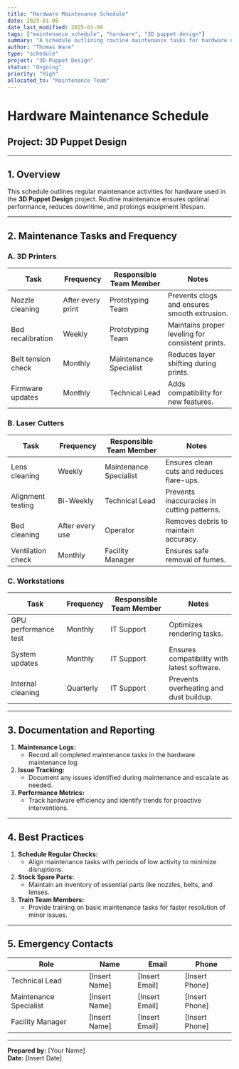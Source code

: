 ```yaml
---
title: "Hardware Maintenance Schedule"
date: 2025-01-08
date_last_modified: 2025-01-09
tags: ["maintenance schedule", "hardware", "3D puppet design"]
summary: "A schedule outlining routine maintenance tasks for hardware used in the 3D Puppet Design project, ensuring consistent performance and reducing downtime."
author: "Thomas Ware"
type: "schedule"
project: "3D Puppet Design"
status: "Ongoing"
priority: "High"
allocated_to: "Maintenance Team"
---
```

# **Hardware Maintenance Schedule**

## **Project:** 3D Puppet Design

---

## **1. Overview**
This schedule outlines regular maintenance activities for hardware used in the **3D Puppet Design** project. Routine maintenance ensures optimal performance, reduces downtime, and prolongs equipment lifespan.

---

## **2. Maintenance Tasks and Frequency**

### **A. 3D Printers**
| **Task**                        | **Frequency**   | **Responsible Team Member** | **Notes**                             |
|---------------------------------|-----------------|-----------------------------|---------------------------------------|
| Nozzle cleaning                 | After every print | Prototyping Team            | Prevents clogs and ensures smooth extrusion. |
| Bed recalibration               | Weekly          | Prototyping Team            | Maintains proper leveling for consistent prints. |
| Belt tension check              | Monthly         | Maintenance Specialist      | Reduces layer shifting during prints. |
| Firmware updates                | Monthly         | Technical Lead              | Adds compatibility for new features.  |

### **B. Laser Cutters**
| **Task**                        | **Frequency**   | **Responsible Team Member** | **Notes**                             |
|---------------------------------|-----------------|-----------------------------|---------------------------------------|
| Lens cleaning                   | Weekly          | Maintenance Specialist      | Ensures clean cuts and reduces flare-ups. |
| Alignment testing               | Bi-Weekly       | Technical Lead              | Prevents inaccuracies in cutting patterns. |
| Bed cleaning                    | After every use | Operator                    | Removes debris to maintain accuracy.  |
| Ventilation check               | Monthly         | Facility Manager            | Ensures safe removal of fumes.         |

### **C. Workstations**
| **Task**                        | **Frequency**   | **Responsible Team Member** | **Notes**                             |
|---------------------------------|-----------------|-----------------------------|---------------------------------------|
| GPU performance test            | Monthly         | IT Support                  | Optimizes rendering tasks.            |
| System updates                  | Monthly         | IT Support                  | Ensures compatibility with latest software. |
| Internal cleaning               | Quarterly       | IT Support                  | Prevents overheating and dust buildup. |

---

## **3. Documentation and Reporting**
1. **Maintenance Logs:**
   - Record all completed maintenance tasks in the hardware maintenance log.
2. **Issue Tracking:**
   - Document any issues identified during maintenance and escalate as needed.
3. **Performance Metrics:**
   - Track hardware efficiency and identify trends for proactive interventions.

---

## **4. Best Practices**
1. **Schedule Regular Checks:**
   - Align maintenance tasks with periods of low activity to minimize disruptions.
2. **Stock Spare Parts:**
   - Maintain an inventory of essential parts like nozzles, belts, and lenses.
3. **Train Team Members:**
   - Provide training on basic maintenance tasks for faster resolution of minor issues.

---

## **5. Emergency Contacts**
| **Role**                | **Name**             | **Email**                     | **Phone**         |
|-------------------------|----------------------|-------------------------------|-------------------|
| Technical Lead          | [Insert Name]       | [Insert Email]                | [Insert Phone]    |
| Maintenance Specialist  | [Insert Name]       | [Insert Email]                | [Insert Phone]    |
| Facility Manager        | [Insert Name]       | [Insert Email]                | [Insert Phone]    |

---

**Prepared by:** [Your Name]  
**Date:** [Insert Date]
